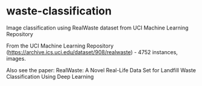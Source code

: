 # waste-classification
Image classification using RealWaste dataset from UCI Machine Learning Repository

From the UCI Machine Learning Repository (https://archive.ics.uci.edu/dataset/908/realwaste) - 4752 instances, images.

Also see the paper: RealWaste: A Novel Real-Life Data Set for Landfill Waste Classification Using Deep Learning
